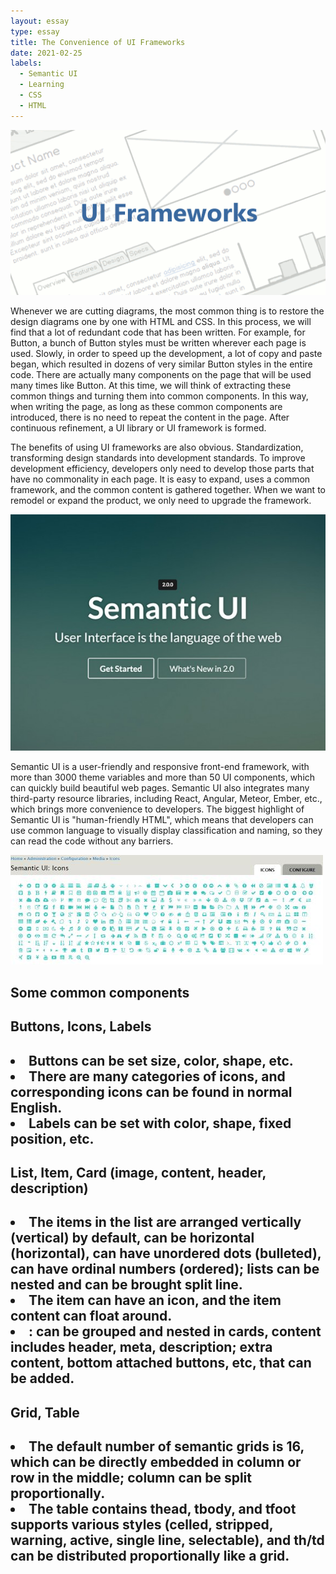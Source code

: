 ```yaml
---
layout: essay
type: essay
title: The Convenience of UI Frameworks 
date: 2021-02-25
labels:
  - Semantic UI
  - Learning
  - CSS
  - HTML
---
```


<img class="ui image" src="../images/ui.gif">

Whenever we are cutting diagrams, the most common thing is to restore the design diagrams one by one with HTML and CSS. In this process, we will find that a lot of redundant code that has been written. For example, for Button, a bunch of Button styles must be written wherever each page is used. Slowly, in order to speed up the development, a lot of copy and paste began, which resulted in dozens of very similar Button styles in the entire code. There are actually many components on the page that will be used many times like Button. At this time, we will think of extracting these common things and turning them into common components. In this way, when writing the page, as long as these common components are introduced, there is no need to repeat the content in the page. After continuous refinement, a UI library or UI framework is formed.

The benefits of using UI frameworks are also obvious. Standardization, transforming design standards into development standards. To improve development efficiency, developers only need to develop those parts that have no commonality in each page. It is easy to expand, uses a common framework, and the common content is gathered together. When we want to remodel or expand the product, we only need to upgrade the framework.

<img class="ui image" src="../images/ui2.jpg">

Semantic UI is a user-friendly and responsive front-end framework, with more than 3000 theme variables and more than 50 UI components, which can quickly build beautiful web pages. Semantic UI also integrates many third-party resource libraries, including React, Angular, Meteor, Ember, etc., which brings more convenience to developers. The biggest highlight of Semantic UI is "human-friendly HTML", which means that developers can use common language to visually display classification and naming, so they can read the code without any barriers.

<img class="ui image" src="../images/ui3.jpg">

<h2>Some common components</h2>

<h2>Buttons, Icons, Labels<h2>
<li>Buttons can be set size, color, shape, etc.</li>
<li>There are many categories of icons, and corresponding icons can be found in normal English.</li>
<li>Labels can be set with color, shape, fixed position, etc.</li>

<h2>List, Item, Card (image, content, header, description)<h2>
<li>The items in the list are arranged vertically (vertical) by default, can be horizontal (horizontal), can have unordered dots (bulleted), can have ordinal numbers (ordered); lists can be nested and can be brought split line.</li>
<li>The item can have an icon, and the item content can float around.</li>
<li>: can be grouped and nested in cards, content includes header, meta, description; extra content, bottom attached buttons, etc, that can be added.</li>

<h2>Grid, Table<h2>
<li>The default number of semantic grids is 16, which can be directly embedded in column or row in the middle; column can be split proportionally.</li>
<li>The table contains thead, tbody, and tfoot supports various styles (celled, stripped, warning, active, single line, selectable), and th/td can be distributed proportionally like a grid.</li>

